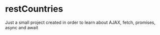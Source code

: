 # restCountries
Just a small project created in order to learn about AJAX, fetch, promises, async and await
